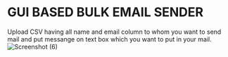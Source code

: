 # GUI BASED BULK EMAIL SENDER
Upload CSV having all name and email column to whom you want to send mail and put messange on text box which you want to put in your mail.
![Screenshot (6)](https://user-images.githubusercontent.com/48216786/97777699-fcc96200-1b97-11eb-8c3a-e6e7452e323c.png)
